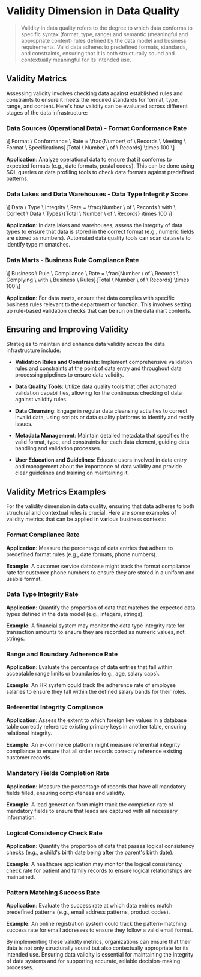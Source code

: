 # Validity Dimension in Data Quality
>
> Validity in data quality refers to the degree to which data conforms to specific syntax (format, type, range) and semantic (meaningful and appropriate content) rules defined by the data model and business requirements. Valid data adheres to predefined formats, standards, and constraints, ensuring that it is both structurally sound and contextually meaningful for its intended use.

## Validity Metrics

Assessing validity involves checking data against established rules and constraints to ensure it meets the required standards for format, type, range, and content. Here's how validity can be evaluated across different stages of the data infrastructure:

### Data Sources (Operational Data) - Format Conformance Rate

\\[ Format \ Conformance \ Rate = \frac{Number\ of \ Records \ Meeting \ Format \ Specifications}{Total \ Number \ of \ Records} \times 100 \\]

**Application**: Analyze operational data to ensure that it conforms to expected formats (e.g., date formats, postal codes). This can be done using SQL queries or data profiling tools to check data formats against predefined patterns.

### Data Lakes and Data Warehouses - Data Type Integrity Score

\\[ Data \ Type \ Integrity \ Rate = \frac{Number \ of \ Records \ with \ Correct \ Data \ Types}{Total \ Number \ of \ Records} \times 100 \\]

**Application**: In data lakes and warehouses, assess the integrity of data types to ensure that data is stored in the correct format (e.g., numeric fields are stored as numbers). Automated data quality tools can scan datasets to identify type mismatches.

### Data Marts - Business Rule Compliance Rate

\\[ Business \ Rule \ Compliance \ Rate = \frac{Number \ of \ Records \ Complying \ with \ Business \ Rules}{Total \ Number \ of \ Records} \times 100 \\]

**Application**: For data marts, ensure that data complies with specific business rules relevant to the department or function. This involves setting up rule-based validation checks that can be run on the data mart contents.

## Ensuring and Improving Validity

Strategies to maintain and enhance data validity across the data infrastructure include:

* **Validation Rules and Constraints**:
  Implement comprehensive validation rules and constraints at the point of data entry and throughout data processing pipelines to ensure data validity.

* **Data Quality Tools**:
  Utilize data quality tools that offer automated validation capabilities, allowing for the continuous checking of data against validity rules.

* **Data Cleansing**:
  Engage in regular data cleansing activities to correct invalid data, using scripts or data quality platforms to identify and rectify issues.

* **Metadata Management**:
  Maintain detailed metadata that specifies the valid format, type, and constraints for each data element, guiding data handling and validation processes.

* **User Education and Guidelines**:
  Educate users involved in data entry and management about the importance of data validity and provide clear guidelines and training on maintaining it.

## Validity Metrics Examples

For the validity dimension in data quality, ensuring that data adheres to both structural and contextual rules is crucial. Here are some examples of validity metrics that can be applied in various business contexts:

### Format Compliance Rate

**Application**: Measure the percentage of data entries that adhere to predefined format rules (e.g., date formats, phone numbers).

**Example**: A customer service database might track the format compliance rate for customer phone numbers to ensure they are stored in a uniform and usable format.

### Data Type Integrity Rate

**Application**: Quantify the proportion of data that matches the expected data types defined in the data model (e.g., integers, strings).

**Example**: A financial system may monitor the data type integrity rate for transaction amounts to ensure they are recorded as numeric values, not strings.

### Range and Boundary Adherence Rate

**Application**: Evaluate the percentage of data entries that fall within acceptable range limits or boundaries (e.g., age, salary caps).

**Example**: An HR system could track the adherence rate of employee salaries to ensure they fall within the defined salary bands for their roles.

### Referential Integrity Compliance

**Application**: Assess the extent to which foreign key values in a database table correctly reference existing primary keys in another table, ensuring relational integrity.

**Example**: An e-commerce platform might measure referential integrity compliance to ensure that all order records correctly reference existing customer records.

### Mandatory Fields Completion Rate

**Application**: Measure the percentage of records that have all mandatory fields filled, ensuring completeness and validity.

**Example**: A lead generation form might track the completion rate of mandatory fields to ensure that leads are captured with all necessary information.

### Logical Consistency Check Rate

**Application**: Quantify the proportion of data that passes logical consistency checks (e.g., a child's birth date being after the parent's birth date).

**Example**: A healthcare application may monitor the logical consistency check rate for patient and family records to ensure logical relationships are maintained.

### Pattern Matching Success Rate

**Application**: Evaluate the success rate at which data entries match predefined patterns (e.g., email address patterns, product codes).

**Example**: An online registration system could track the pattern-matching success rate for email addresses to ensure they follow a valid email format.

By implementing these validity metrics, organizations can ensure that their data is not only structurally sound but also contextually appropriate for its intended use. Ensuring data validity is essential for maintaining the integrity of data systems and for supporting accurate, reliable decision-making processes.
